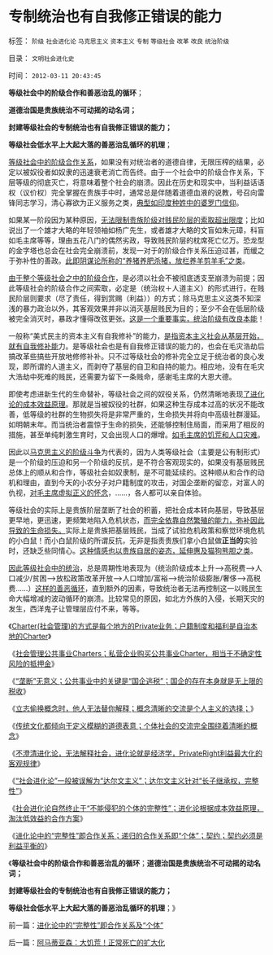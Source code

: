 # 专制统治也有自我修正错误的能力

标签： `阶级` `社会进化论` `马克思主义` `资本主义` `专制` `等级社会` `改革` `改良` `统治阶级` 

目录： `文明社会进化史`

时间： `2012-03-11 20:43:45`

**等级社会中的阶级合作和善恶治乱的循环**；

**道德治国是贵族统治不可动摇的动名词；**

**封建等级社会的专制统治也有自我修正错误的能力；**

**等级社会低水平上大起大落的善恶治乱循环的机理**；

[等级社会中的阶级合作关系](../../../2010/8/2/亚里士多德发现了阶级和阶级投机，马克思发明阶级斗争.md)，如果没有对统治者的道德自律，无限压榨的结果，必定以被奴役者如奴隶的迅速衰老消亡而告终。由于一个社会中的阶级合作关系，下层等级的彻底灭亡，将意味着整个社会的崩溃。因此在历史和现实中，当利益话语权（议价权）完全掌握在贵族手中时，通常总是伴随着道德血液的说教，号召向雷锋同志学习，清心寡欲为正义服务之类，[典型如印度种姓中的婆罗门信仰](../../../2012/2/28/印度种姓与近代大饥荒的关系.md)。

如果某一阶段因为某种原因，[无法限制贵族阶级对贱民阶层的索取超出限度](../../../2009/8/2/英属孟加拉两次大饥荒和经济学家的良心.md)；比如说出了一个雄才大略的年轻领袖如杨广先生，或者雄才大略的文盲如朱元璋，科盲如毛主席等等，理由五花八门的偶然劣政，导致贱民阶层的枕席死亡亿万。恐龙型的金字塔也总会在社会完全崩溃前，发现一对于的阶级合作关系压迫过甚，而缓之于弥补性的善政。[此即阴谋论所称的“养猪养肥杀猪，放栏养羊剪羊毛”之类](../../../2011/11/5/谁掩盖了国进民退的剪羊毛？.md)。

[由于整个等级社会之中的阶级合作](../../../2010/5/17/阻尼原理：堰塞湖爆发性必定超出中央集权处理能力.md)，是必须以社会不被彻底透支至崩溃为前提；因此等级社会的阶级合作之间索取，必定是（统治权＋人道主义）的形式进行，在贱民阶层则要求（尽了责任，得到赏赐（利益））的方式；除马克思主义这类不知深浅的暴力政治以外，其客观效果并非以消灭基层贱民为目的；至少不会在低层阶级被完全消灭时，暴政才懂得改弦更张。[这是一个重要事实，统治阶级有改良本能](../../../2011/8/31/君权神授的进步性，法国式的“为人民服务”.md)！

一般称“美式民主的资本主义有自我修补”的能力，[是指资本主义社会从基层开始，就有自我修补能](../../../2012/3/5/政府PublicRight只允许授自公民PrivateRight.md)力。是等级社会也是有自我修正错误的能力的，也会在毛灾浩劫后搞改革些搞些开放地修修补补。只不过等级社会的修补完全立足于统治者的良心发现，即所谓的人道主义，而剥夺了基层的自卫和自持的能力。相应地，没有在毛灾大浩劫中死难的贱民，还需要为留下一条贱命，感谢毛主席的大恩大德。

即使考虑进新生代的生命替补，等级社会之间的奴役关系，仍然清晰地表现[了进化论的成本效益原理](../../../2010/4/20/人性决定利益；利益-＞经济；经济-＞政治；政治-＞军事.md)。那就是当被奴役的社群，如果这种生存成本过高的状况不能改善，低等级的社群的生物损失将是非常严重的，生命损失并将向中高级社群漫延。如明朝末年。而当统治者震惊于生命的损失，还能够控制住局面，而采用了相反的措施，甚至单纯刺激生育时，又会出现人口的爆增。[如毛主席的饥荒和人口灾难](../../../2009/7/5/历史责任归咎于毛主席是不公正的.md)。

因此以[马克思主义的阶级斗争](../../../2011/11/23/阶级斗争是公有制瓦解的社会表现.md)为代表的，因为人类等级社会（主要是公有制形式）是一个阶级的压迫和另一个阶级的反抗，是不符合客观现实的，如果没有基层贱民总体上的顺从和合作，等级社会如奴隶制，是不可能延续的。这种顺从和合作的动机和理由，直到今天的小农分子对户籍制度的攻击，对国企垄断的留恋，对富人的仇视，[对毛主席虚拟正义的怀念](../../../2011/11/11/很多贫民还是认毛主席的.md)，……，各人都可以亲自体验。

等级社会的实际上是贵族阶层垄断了社会的积蓄，把社会成本转向基层，导致基层更早地，更迅速，更频繁地陷入危机状态，[而完全依靠自然繁殖的能力，弥补因此导致的生命损失。](http://darthvad.blog.163.com/blog/static/5339947020111194845411/)实际上是贵族把基层贱民，当成了试验危机政策和察觉环境危机的小白鼠！而小白鼠阶级的所谓反抗，无非是指责贵族们拿小白鼠做**正当的**实验时，还缺乏些同情心。[这种情感也以贵族自居的姿态，延伸惠及猫狗熊胆之类](../../../2012/3/5/活熊取胆就是最不坏的解决方案.md)。

[因此等级社会中的统治](../../../2009/12/8/奴隶社会中的财富衡量标准.md)，总是周期性地表现为（统治阶级成本上升——>高税费——>人口减少/贫困——>放松政策改革开放——>人口增加/富裕——>统治阶级膨胀/奢侈——>高税费……）[这样的善恶循环](../../../2010/3/3/为什么历史治乱循环总是不息更残暴？.md)，直到额外的因素，导致统治者无法再控制这一以贱民生命大幅增减的波动循环的崩溃。比较常见的原因，如北方外族的入侵，长期天灾的发生，西洋鬼子让管理层应付不来，等等。

《[Charter(社会管理)的方式是每个地方的Private业务；户籍制度和福利是自治本地的Charter](../../../2012/3/8/户籍制度和福利是自治本地的公共事业.md)》

《[社会管理公共事业Charters；私营企业购买公共事业Charter，相当于不确定性风险的抵押金](../../../2012/3/9/资本主义的社会管理不会有浪费.md)》

《[“垄断”无意义；公共事业中的关键是“国企逃税”；国企的存在本身就是无上限的税收](../../../2012/3/9/公有制的癌症是国企永远严重逃税.md)》

《[立志偷换概念时，他人无法替你解释；概念清晰的交流是个人主义的选择；](../../../2012/3/9/立志偷换概念者，他人无法替他解释.md)》

《[传统文化都倾向于定义模糊的道德表意；个体社会的交流完全围绕着清晰的概念](../../../2012/3/9/偷换概念，垄断语言，阻塞沟通.md)》

《[不澄清进化论，无法解释社会，进化论就是经济学，PrivateRight利益最大化的客观规律](../../../2012/3/10/进化论就是经济学；不澄清进化论无法解释社会；.md)》

《[“社会进化论”一般被误解为“达尔文主义”；达尔文主义针对“长子继承权，完整性”](../../../2012/3/10/那些最狂热主张达尔文主义的人.md)》

《[社会进化论自然终止于“不能侵犯的个体的完整性”；进化论根据成本效益原理，淘汰低效益的合作方案](../../../2012/3/10/进化论中的完整性契约，长子继承权，贵族特权，人权；.md)》

《[进化论中的“完整性”即合作关系；递归的合作关系即“个体”；契约；契约必须是利益平衡的](../../../2012/3/10/进化论中的“完整性”即合作关系及“个体”.md)》

《**等级社会中的阶级合作和善恶治乱的循环**；**道德治国是贵族统治不可动摇的动名词；**

**封建等级社会的专制统治也有自我修正错误的能力；**

**等级社会低水平上大起大落的善恶治乱循环的机理**；》



前一篇：[进化论中的“完整性”即合作关系及“个体”](../../../2012/3/10/进化论中的“完整性”即合作关系及“个体”.md)

后一篇：[阿马蒂亚森：大饥荒！正常死亡的扩大化](../../../2012/3/11/阿马蒂亚森：大饥荒！正常死亡的扩大化.md)